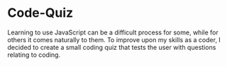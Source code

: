 # Code-Quiz
Learning to use JavaScript can be a difficult process for some, while for others it comes naturally to them. To improve upon my skills as a coder, I decided to create a small coding quiz that tests the user with questions relating to coding.
